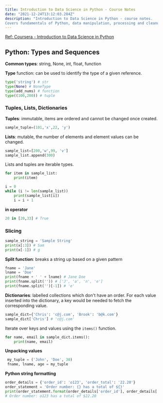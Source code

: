 ```yaml
---
title: Introduction to Data Science in Python - Course Notes
date: "2021-12-24T13:12:03.284Z"
description: "Introduction to Data Science in Python - course notes.
Covers fundamentals of Python, data manipulation, processing and cleanup with Numpy and Pandas."
---
```


[Ref: Coursera - Introduction to Data Science in Python](https://www.coursera.org/learn/python-data-analysis)

## Python: Types and Sequences

**Common types**: string, None, int, float, function

**Type** function: can be used to identify the type of a given reference.

```python
type('string') # str
type(None) # NoneType
type(add_nums) # function
type((100,200)) # tuple
```

### Tuples, Lists, Dictionaries

**Tuples**: immutable, items are ordered and cannot be changed once created.
```python
sample_tuple=(101,'x',22, 'y')
```

**Lists**: mutable, the number of elements and element values can be changed.
```python
sample_list=[200,'w',99, 'v']
sample_list.append(300)
```

Lists and tuples are iterable types.
```python
for item in sample_list:
    print(item)
```

```python
i = 0
while (i != len(sample_list))
    print(sample_list[i])
    i = i + 1
```

**in operator**
```python
20 in [20,33] # True
```

### Slicing
```python
sample_string = 'Sample String'
print(x[:3]) # Sam
print(x[-1]) # g
```

**Split function**: breaks a string up based on a given pattern
```python
fname = 'Jane'
lname = 'Doe'
print(fname + ' ' + lname) # Jane Doe
print(fname.split('')) # ['J', 'a', 'n', 'e']
print(fname.split('')[-1]) # 'e'
```
**Dictionaries**: labelled collections which don't have an order. For each value inserted into the dictionary, a key would be needed to fetch the corresponding value.

```python
sample_dict={'Chris': 'c@j.com', 'Brook': 'b@k.com'}
sample_dict['Chris'] # 'c@j.com'
```

Iterate over keys and values using the ```items()``` function.
```python
for name, email in sample_dict.items():
    print(name, email)
```

**Unpacking values**
```python
 my_tuple = ('John', 'Doe', 30)
 fname, lname, age = my_tuple
```
**Python string formatting**
```python
order_details = {'order_id': 'o123', 'order_total': '22.20'}
order_statement = 'Order number: {} has a total of ${}'
print(order_statement.format(order_details['order_id'], order_details['order_total']))
# Order number: o123 has a total of $22.20
```
